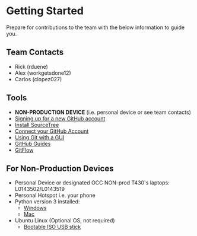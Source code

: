 # Getting Started

Prepare for contributions to the team with the below information to guide you.

## Team Contacts

* Rick (rduene)
* Alex (workgetsdone12)
* Carlos (clopez027)

## Tools

* **NON-PRODUCTION DEVICE** (i.e. personal device or see team contacts)
* [Signing up for a new GitHub account](https://help.github.com/articles/signing-up-for-a-new-github-account/)
* [Install SourceTree](https://confluence.atlassian.com/get-started-with-sourcetree/install-sourcetree-847359094.html)
* [Connect your GitHub Account](https://confluence.atlassian.com/get-started-with-sourcetree/connect-your-bitbucket-or-github-account-847359096.html)
* [Using Git with a GUI](https://app.pluralsight.com/library/courses/using-git-with-gui/table-of-contents)
* [GitHub Guides](https://guides.github.com/)
* [GitFlow](https://datasift.github.io/gitflow/IntroducingGitFlow.html)

## For Non-Production Devices

* Personal Device or designated OCC NON-prod T430's laptops: L0143502/L0143519
* Personal Hotspot i.e. your phone 
* Python version 3 installed:
  * [Windows](https://www.python.org/downloads/windows/)
  * [Mac](https://www.python.org/downloads/mac-osx/)
* Ubuntu Linux (Optional OS, not required) 
  * [Bootable ISO USB stick](https://tutorials.ubuntu.com/tutorial/tutorial-create-a-usb-stick-on-windows#0)
